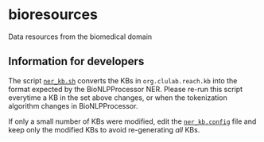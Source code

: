 # bioresources
Data resources from the biomedical domain

## Information for developers
The script [`ner_kb.sh`](ner_kb.sh) converts the KBs in `org.clulab.reach.kb` into the format expected by the BioNLPProcessor NER. Please re-run this script everytime a KB in the set above changes, or when the tokenization algorithm changes in BioNLPProcessor. 

If only a small number of KBs were modified, edit the [`ner_kb.config`](ner_kb.config) file and keep only the modified KBs to avoid re-generating *all* KBs.
